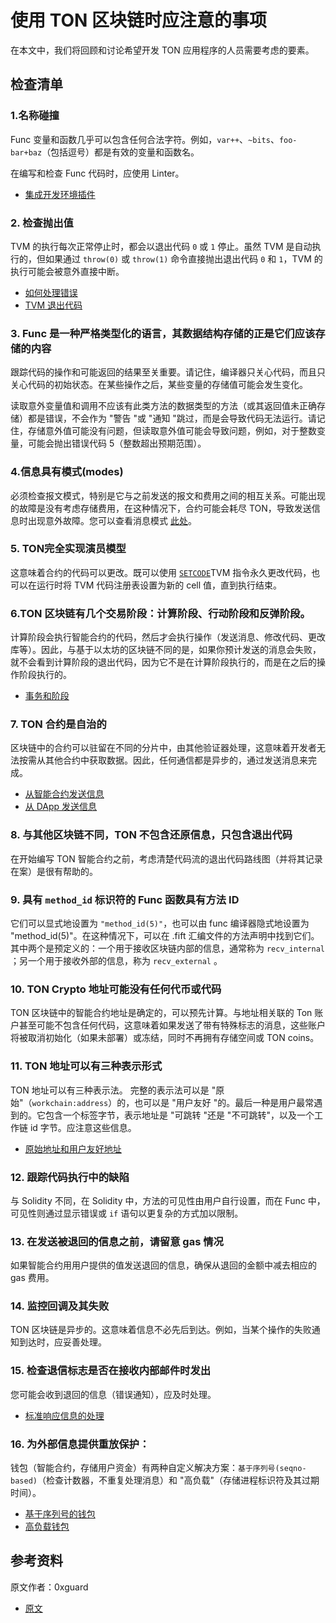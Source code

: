 # 使用 TON 区块链时应注意的事项

在本文中，我们将回顾和讨论希望开发 TON 应用程序的人员需要考虑的要素。

## 检查清单

### 1.名称碰撞

Func 变量和函数几乎可以包含任何合法字符。例如，`var++`、`~bits`、`foo-bar+baz`（包括逗号）都是有效的变量和函数名。

在编写和检查 Func 代码时，应使用 Linter。

- [集成开发环境插件](/v3/documentation/smart-contracts/getting-started/ide-plugins/)

### 2. 检查抛出值

TVM 的执行每次正常停止时，都会以退出代码 `0` 或 `1` 停止。虽然 TVM 是自动执行的，但如果通过 `throw(0)` 或 `throw(1)` 命令直接抛出退出代码 `0` 和 `1`，TVM 的执行可能会被意外直接中断。

- [如何处理错误](/v3/documentation/smart-contracts/func/docs/builtins#throwing-exceptions)
- [TVM 退出代码](/v3/documentation/tvm/tvm-exit-codes)

### 3. Func 是一种严格类型化的语言，其数据结构存储的正是它们应该存储的内容

跟踪代码的操作和可能返回的结果至关重要。请记住，编译器只关心代码，而且只关心代码的初始状态。在某些操作之后，某些变量的存储值可能会发生变化。

读取意外变量值和调用不应该有此类方法的数据类型的方法（或其返回值未正确存储）都是错误，不会作为 "警告 "或 "通知 "跳过，而是会导致代码无法运行。请记住，存储意外值可能没有问题，但读取意外值可能会导致问题，例如，对于整数变量，可能会抛出错误代码 5（整数超出预期范围）。

### 4.信息具有模式(modes)

必须检查报文模式，特别是它与之前发送的报文和费用之间的相互关系。可能出现的故障是没有考虑存储费用，在这种情况下，合约可能会耗尽 TON，导致发送信息时出现意外故障。您可以查看消息模式 [此处](/v3/documentation/smart-contracts/message-management/sending-messages#message-modes)。

### 5. TON完全实现演员模型

这意味着合约的代码可以更改。既可以使用 [`SETCODE`](/v3/documentation/smart-contracts/func/docs/stdlib#set_code)TVM 指令永久更改代码，也可以在运行时将 TVM 代码注册表设置为新的 cell 值，直到执行结束。

### 6.TON 区块链有几个交易阶段：计算阶段、行动阶段和反弹阶段。

计算阶段会执行智能合约的代码，然后才会执行操作（发送消息、修改代码、更改库等）。因此，与基于以太坊的区块链不同的是，如果你预计发送的消息会失败，就不会看到计算阶段的退出代码，因为它不是在计算阶段执行的，而是在之后的操作阶段执行的。

- [事务和阶段](/v3/documentation/tvm/tvm-overview#transactions-and-phases)

### 7. TON 合约是自治的

区块链中的合约可以驻留在不同的分片中，由其他验证器处理，这意味着开发者无法按需从其他合约中获取数据。因此，任何通信都是异步的，通过发送消息来完成。

- [从智能合约发送信息](/v3/documentation/smart-contracts/message-management/sending-messages)
- [从 DApp 发送信息](/v3/guidelines/ton-connect/guidelines/sending-messages)

### 8. 与其他区块链不同，TON 不包含还原信息，只包含退出代码

在开始编写 TON 智能合约之前，考虑清楚代码流的退出代码路线图（并将其记录在案）是很有帮助的。

### 9. 具有 `method_id` 标识符的 Func 函数具有方法 ID

它们可以显式地设置为 `"method_id(5)"`，也可以由 func 编译器隐式地设置为 "method_id(5)"。在这种情况下，可以在 .fift 汇编文件的方法声明中找到它们。其中两个是预定义的：一个用于接收区块链内部的信息，通常称为 `recv_internal` ；另一个用于接收外部的信息，称为 `recv_external` 。

### 10. TON Crypto 地址可能没有任何代币或代码

TON 区块链中的智能合约地址是确定的，可以预先计算。与地址相关联的 Ton 账户甚至可能不包含任何代码，这意味着如果发送了带有特殊标志的消息，这些账户将被取消初始化（如果未部署）或冻结，同时不再拥有存储空间或 TON coins。

### 11. TON 地址可以有三种表示形式

TON 地址可以有三种表示法。
完整的表示法可以是 "原始"（`workchain:address`）的，也可以是 "用户友好 "的。最后一种是用户最常遇到的。它包含一个标签字节，表示地址是 "可跳转 "还是 "不可跳转"，以及一个工作链 id 字节。应注意这些信息。

- [原始地址和用户友好地址](/v3/documentation/smart-contracts/addresses#raw-and-user-friendly-addresses)

### 12. 跟踪代码执行中的缺陷

与 Solidity 不同，在 Solidity 中，方法的可见性由用户自行设置，而在 Func 中，可见性则通过显示错误或 `if` 语句以更复杂的方式加以限制。

### 13. 在发送被退回的信息之前，请留意 gas 情况

如果智能合约用用户提供的值发送退回的信息，确保从退回的金额中减去相应的 gas 费用。

### 14. 监控回调及其失败

TON 区块链是异步的。这意味着信息不必先后到达。例如，当某个操作的失败通知到达时，应妥善处理。

### 15. 检查退信标志是否在接收内部邮件时发出

您可能会收到退回的信息（错误通知），应及时处理。

- [标准响应信息的处理](/v3/documentation/smart-contracts/message-management/internal-messages#handling-of-standard-response-messages)

### 16. 为外部信息提供重放保护：

钱包（智能合约，存储用户资金）有两种自定义解决方案：`基于序列号(seqno-based)`（检查计数器，不重复处理消息）和 "高负载"（存储进程标识符及其过期时间）。

- [基于序列号的钱包](/v3/guidelines/apps/asset-processing/payments-processing/#seqno-based-wallets)
- [高负载钱包](/v3/guidelines/apps/asset-processing/payments-processing/#high-load-wallets)

## 参考资料

原文作者：0xguard

- [原文](https://0xguard.com/things_to_focus_on_while_working_with_ton_blockchain)
